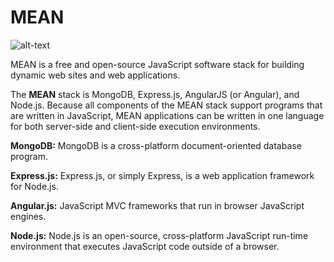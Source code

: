 # MEAN

![alt-text](https://1.bp.blogspot.com/-nsSX5pGjbCo/XO1ZzJ34BVI/AAAAAAAAAU4/8ucwpNV2--4xn0L2hLDDRgJfmjC73TpeQCEwYBhgL/s1600/mean-stacks-main.jpg)

MEAN is a free and open-source JavaScript software stack for building dynamic web sites and web applications.

The **MEAN** stack is MongoDB, Express.js, AngularJS (or Angular), and Node.js. Because all components of the MEAN stack support programs that are written in JavaScript, MEAN applications can be written in one language for both server-side and client-side execution environments.

**MongoDB:** MongoDB is a cross-platform document-oriented database program.

**Express.js:** Express.js, or simply Express, is a web application framework for Node.js.

**Angular.js:** JavaScript MVC frameworks that run in browser JavaScript engines.

**Node.js:** Node.js is an open-source, cross-platform JavaScript run-time environment that executes JavaScript code outside of a browser.
